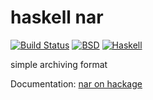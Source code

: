 haskell nar
===========

[![Build Status](https://travis-ci.org/nar-org/hs-nar.png?branch=master)](https://travis-ci.org/nar-org/hs-nar)
[![BSD](http://b.repl.ca/v1/license-BSD-blue.png)](http://en.wikipedia.org/wiki/BSD_licenses)
[![Haskell](http://b.repl.ca/v1/language-haskell-lightgrey.png)](http://haskell.org)

simple archiving format

Documentation: [nar on hackage](http://hackage.haskell.org/package/nar)
